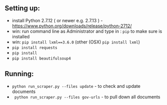 ## Setting up:

* install Python 2.7.12 ( or newer e.g. 2.7.13 ) - https://www.python.org/downloads/release/python-2712/
* win: run command line as Administrator and type in : ```pip``` to make sure is installed
* win: ```pip install lxml==3.6.0```  (other (OSX) ```pip install lxml```)
* ```pip install requests```
* ```pip install```
* ```pip install beautifulsoup4```

## Running:
* ``` python run_scraper.py --files update ```  - to check and update documents
* ``` python run_scraper.py --files gov-urls``` - to pull down all documents